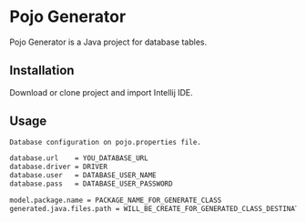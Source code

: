 # Pojo Generator

Pojo Generator is a Java project for database tables.

## Installation

Download or clone project and import Intellij IDE.


## Usage

```sh
Database configuration on pojo.properties file.

database.url    = YOU_DATABASE_URL
database.driver = DRIVER
database.user   = DATABASE_USER_NAME
database.pass   = DATABASE_USER_PASSWORD

model.package.name = PACKAGE_NAME_FOR_GENERATE_CLASS
generated.java.files.path = WILL_BE_CREATE_FOR_GENERATED_CLASS_DESTINATION_PATH
```
